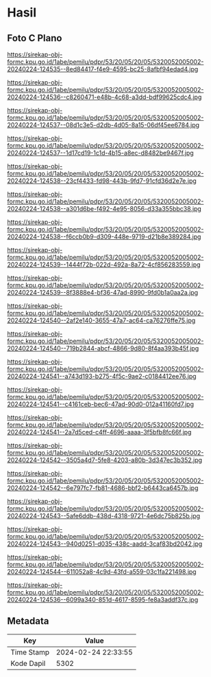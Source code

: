 # Hasil

## Foto C Plano

https://sirekap-obj-formc.kpu.go.id/1abe/pemilu/pdpr/53/20/05/20/05/5320052005002-20240224-124535--8ed84417-f4e9-4595-bc25-8afbf94edad4.jpg

https://sirekap-obj-formc.kpu.go.id/1abe/pemilu/pdpr/53/20/05/20/05/5320052005002-20240224-124536--c8260471-e48b-4c68-a3dd-bdf99625cdc4.jpg

https://sirekap-obj-formc.kpu.go.id/1abe/pemilu/pdpr/53/20/05/20/05/5320052005002-20240224-124537--08d1c3e5-d2db-4d05-8a15-06df45ee6784.jpg

https://sirekap-obj-formc.kpu.go.id/1abe/pemilu/pdpr/53/20/05/20/05/5320052005002-20240224-124537--1d17cd19-1c1d-4b15-a8ec-d8482be9467f.jpg

https://sirekap-obj-formc.kpu.go.id/1abe/pemilu/pdpr/53/20/05/20/05/5320052005002-20240224-124538--23cf4433-fd98-443b-9fd7-91cfd36d2e7e.jpg

https://sirekap-obj-formc.kpu.go.id/1abe/pemilu/pdpr/53/20/05/20/05/5320052005002-20240224-124538--a301d6be-f492-4e95-8056-d33a355bbc38.jpg

https://sirekap-obj-formc.kpu.go.id/1abe/pemilu/pdpr/53/20/05/20/05/5320052005002-20240224-124538--f6ccb0b9-d309-448e-9719-d21b8e389284.jpg

https://sirekap-obj-formc.kpu.go.id/1abe/pemilu/pdpr/53/20/05/20/05/5320052005002-20240224-124539--1444f72b-022d-492a-8a72-4cf856283559.jpg

https://sirekap-obj-formc.kpu.go.id/1abe/pemilu/pdpr/53/20/05/20/05/5320052005002-20240224-124539--8f3888e4-bf36-47ad-8990-9fd0b1a0aa2a.jpg

https://sirekap-obj-formc.kpu.go.id/1abe/pemilu/pdpr/53/20/05/20/05/5320052005002-20240224-124540--2af2e140-3655-47a7-ac64-ca76276ffe75.jpg

https://sirekap-obj-formc.kpu.go.id/1abe/pemilu/pdpr/53/20/05/20/05/5320052005002-20240224-124540--719b2844-abcf-4866-9d80-8f4aa393b45f.jpg

https://sirekap-obj-formc.kpu.go.id/1abe/pemilu/pdpr/53/20/05/20/05/5320052005002-20240224-124541--a743d193-b275-4f5c-9ae2-c0184412ee76.jpg

https://sirekap-obj-formc.kpu.go.id/1abe/pemilu/pdpr/53/20/05/20/05/5320052005002-20240224-124541--c4161ceb-bec6-47ad-90d0-012a41160fd7.jpg

https://sirekap-obj-formc.kpu.go.id/1abe/pemilu/pdpr/53/20/05/20/05/5320052005002-20240224-124541--2a7d5ced-c4ff-4696-aaaa-3f5bfb8fc66f.jpg

https://sirekap-obj-formc.kpu.go.id/1abe/pemilu/pdpr/53/20/05/20/05/5320052005002-20240224-124542--3505a4d7-5fe8-4203-a80b-3d347ec3b352.jpg

https://sirekap-obj-formc.kpu.go.id/1abe/pemilu/pdpr/53/20/05/20/05/5320052005002-20240224-124542--6e797fc7-fb81-4686-bbf2-b6443ca6457b.jpg

https://sirekap-obj-formc.kpu.go.id/1abe/pemilu/pdpr/53/20/05/20/05/5320052005002-20240224-124543--5afe6ddb-438d-4318-9721-4e6dc75b825b.jpg

https://sirekap-obj-formc.kpu.go.id/1abe/pemilu/pdpr/53/20/05/20/05/5320052005002-20240224-124543--940d0251-d035-438c-aadd-3caf83bd2042.jpg

https://sirekap-obj-formc.kpu.go.id/1abe/pemilu/pdpr/53/20/05/20/05/5320052005002-20240224-124544--611052a8-4c9d-43fd-a559-03c1fa221498.jpg

https://sirekap-obj-formc.kpu.go.id/1abe/pemilu/pdpr/53/20/05/20/05/5320052005002-20240224-124536--6099a340-851d-4617-8595-fe8a3addf37c.jpg


## Metadata

| Key        | Value               |
| ---------- | ------------------- |
| Time Stamp | 2024-02-24 22:33:55 |
| Kode Dapil | 5302                |



